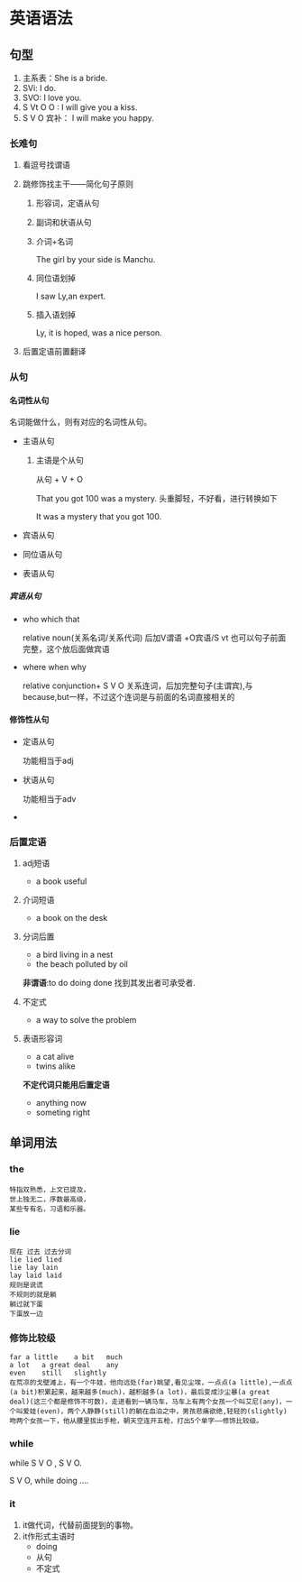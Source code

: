 # 英语语法

## 句型

1. 主系表：She is a bride.
2. SVi: I do.
3. SVO: I love you.
4. S Vt O O : I will give you a kiss.
5. S V O 宾补： I will make you happy.

### 长难句

1. 看逗号找谓语

2. 跳修饰找主干——简化句子原则

   1. 形容词，定语从句

   2. 副词和状语从句

   3. 介词+名词

      The girl by your side is Manchu.

   4. 同位语划掉

      I saw Ly,an expert.

   5. 插入语划掉

      Ly, it is hoped, was a nice person.

3. 后置定语前置翻译

### 从句

#### 名词性从句

名词能做什么，则有对应的名词性从句。

- 主语从句

  1. 主语是个从句

     从句 + V + O

     That you got 100 was a mystery. 头重脚轻，不好看，进行转换如下

     It was a mystery that you got 100.

- 宾语从句

- 同位语从句

- 表语从句

##### 宾语从句

- who which that

  relative noun(关系名词/关系代词)	后加V谓语 +O宾语/S	vt  也可以句子前面完整，这个放后面做宾语

- where when why

  relative conjunction+ S V O 关系连词，后加完整句子(主谓宾),与because,but一样，不过这个连词是与前面的名词直接相关的

#### 修饰性从句

- 定语从句

  功能相当于adj

- 状语从句

  功能相当于adv

- 

### 后置定语

1. adj短语

   - a book useful

2. 介词短语

   - a book on the desk

3. 分词后置

   - a bird living in a nest
   - the beach polluted by oil

   **非谓语**:to do doing done 找到其发出者可承受者.

4. 不定式

   - a way to solve the problem

5. 表语形容词

   - a cat alive
   - twins alike

   **不定代词只能用后置定语**

   - anything now
   - someting right

## 单词用法

### the

```
特指双熟悉，上文已提及，
世上独无二，序数最高级，
某些专有名，习语和乐器。
```

### lie

```
现在 过去 过去分词
lie lied lied
lie lay lain
lay laid laid
规则是说谎
不规则的就是躺
躺过就下蛋
下蛋放一边
```

### 修饰比较级

```
far	a little	a bit	much
a lot	a great deal	any
even	still	slightly
在荒凉的戈壁滩上，有一个牛娃，他向远处(far)眺望,看见尘埃，一点点(a little),一点点(a bit)积累起来，越来越多(much)，越积越多(a lot)，最后变成沙尘暴(a great deal)(这三个都是修饰不可数)，走进看到一辆马车，马车上有两个女孩一个叫艾尼(any)，一个叫爱娃(even)，两个人静静(still)的躺在血泊之中，男孩悲痛欲绝,轻轻的(slightly)吻两个女孩一下，他从腰里拔出手枪，朝天空连开五枪，打出5个单字——修饰比较级。
```

### while

while S V O , S V O.

S V O, while doing ....

### it

1. it做代词，代替前面提到的事物。
2. it作形式主语时
   - doing
   - 从句
   - 不定式

